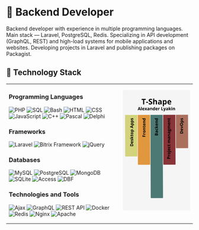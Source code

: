 # 👋 Backend Developer

Backend developer with experience in multiple programming languages. Main stack — Laravel, PostgreSQL, Redis. Specializing in API development (GraphQL, REST) and high-load systems for mobile applications and websites. Developing projects in Laravel and publishing packages on Packagist.

## 🚀 Technology Stack

<table>
<tr valign="top">
<td>

### **Programming Languages**
![PHP](https://img.shields.io/badge/PHP-777BB4?style=for-the-badge&logo=php&logoColor=white)
![SQL](https://img.shields.io/badge/SQL-4479A1?style=for-the-badge&logo=sqlite&logoColor=white)
![Bash](https://img.shields.io/badge/Bash-4EAA25?style=for-the-badge&logo=gnu-bash&logoColor=white)
![HTML](https://img.shields.io/badge/HTML5-E34F26?style=for-the-badge&logo=html5&logoColor=white)
![CSS](https://img.shields.io/badge/CSS3-1572B6?style=for-the-badge&logo=css3&logoColor=white)
![JavaScript](https://img.shields.io/badge/JavaScript-F7DF1E?style=for-the-badge&logo=javascript&logoColor=black)
![C++](https://img.shields.io/badge/C++-00599C?style=for-the-badge&logo=c%2B%2B&logoColor=white)
![Pascal](https://img.shields.io/badge/Pascal-003366?style=for-the-badge&logo=delphi&logoColor=white)
![Delphi](https://img.shields.io/badge/Delphi-EE1F35?style=for-the-badge&logo=delphi&logoColor=white)

### **Frameworks**
![Laravel](https://img.shields.io/badge/Laravel-FF2D20?style=for-the-badge&logo=laravel&logoColor=white)
![Bitrix Framework](https://img.shields.io/badge/Bitrix-0095D5?style=for-the-badge&logo=bitrix&logoColor=white)
![jQuery](https://img.shields.io/badge/jQuery-0769AD?style=for-the-badge&logo=jquery&logoColor=white)

### **Databases**
![MySQL](https://img.shields.io/badge/MySQL-4479A1?style=for-the-badge&logo=mysql&logoColor=white)
![PostgreSQL](https://img.shields.io/badge/PostgreSQL-336791?style=for-the-badge&logo=postgresql&logoColor=white)
![MongoDB](https://img.shields.io/badge/MongoDB-47A248?style=for-the-badge&logo=mongodb&logoColor=white)
![SQLite](https://img.shields.io/badge/SQLite-003B57?style=for-the-badge&logo=sqlite&logoColor=white)
![Access](https://img.shields.io/badge/MS%20Access-A4373A?style=for-the-badge&logo=microsoft-access&logoColor=white)
![DBF](https://img.shields.io/badge/DBF-FF8000?style=for-the-badge&logo=database&logoColor=white)

### **Technologies and Tools**
![Ajax](https://img.shields.io/badge/Ajax-00599C?style=for-the-badge&logo=javascript&logoColor=white)
![GraphQL](https://img.shields.io/badge/GraphQL-E10098?style=for-the-badge&logo=graphql&logoColor=white)
![REST API](https://img.shields.io/badge/REST-02569B?style=for-the-badge&logo=api&logoColor=white)
![Docker](https://img.shields.io/badge/Docker-2496ED?style=for-the-badge&logo=docker&logoColor=white)
![Redis](https://img.shields.io/badge/Redis-DC382D?style=for-the-badge&logo=redis&logoColor=white)
![Nginx](https://img.shields.io/badge/Nginx-009639?style=for-the-badge&logo=nginx&logoColor=white)
![Apache](https://img.shields.io/badge/Apache-D22128?style=for-the-badge&logo=apache&logoColor=white)
</td>
<td>
<p align="right">
  <img src="T-Shape.png" alt="T-Shape" width="400px" />
</p>
</td>
</tr>
</table>
